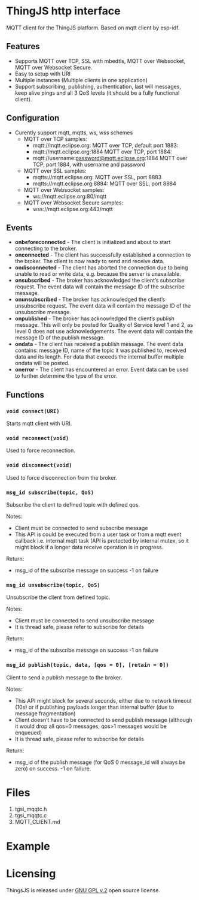 # ThingJS http interface

MQTT client for the ThingJS platform.
Based on mqtt client by esp-idf.

## Features

- Supports MQTT over TCP, SSL with mbedtls, MQTT over Websocket, MQTT over Websocket Secure.
- Easy to setup with URI
- Multiple instances (Multiple clients in one application)
- Support subscribing, publishing, authentication, last will messages, keep alive pings and all 3 QoS levels (it should be a fully functional client).

## Configuration
* Curently support mqtt, mqtts, ws, wss schemes
  * MQTT over TCP samples:
    * mqtt://mqtt.eclipse.org: MQTT over TCP, default port 1883:
    * mqtt://mqtt.eclipse.org:1884 MQTT over TCP, port 1884:
    * mqtt://username:password@mqtt.eclipse.org:1884 MQTT over TCP, port 1884, with username and password 
  * MQTT over SSL samples:
    * mqtts://mqtt.eclipse.org: MQTT over SSL, port 8883
    * mqtts://mqtt.eclipse.org:8884: MQTT over SSL, port 8884
  * MQTT over Websocket samples:
    * ws://mqtt.eclipse.org:80/mqtt
  * MQTT over Websocket Secure samples:
    * wss://mqtt.eclipse.org:443/mqtt
    
## Events
* **onbeforeconnected** - The client is initialized and about to start connecting to the broker.        
* **onconnected** - The client has successfully established a connection to the broker. The client is now ready to send and receive data.
* **ondisconnected** - The client has aborted the connection due to being unable to read or write data, e.g. because the server is unavailable.
* **onsubscribed** - The broker has acknowledged the client’s subscribe request. The event data will contain the message ID of the subscribe message.
* **onunsubscribed** - The broker has acknowledged the client’s unsubscribe request. The event data will contain the message ID of the unsubscribe message.
* **onpublished** - The broker has acknowledged the client’s publish message. This will only be posted for Quality of Service level 1 and 2, as level 0 does not use acknowledgements. The event data will contain the message ID of the publish message.
* **ondata** - The client has received a publish message. The event data contains: message ID, name of the topic it was published to, received data and its length. For data that exceeds the internal buffer multiple ondata will be posted.
* **onerror** -   The client has encountered an error. Event data can be used to further determine the type of the error.

## Functions
### ``void connect(URI)`` 

Starts mqtt client with URI.

### ``void reconnect(void)`` 

Used to force reconnection.

### ``void disconnect(void)`` 

Used to force disconnection from the broker.

### ``msg_id subscribe(topic, QoS)`` 

Subscribe the client to defined topic with defined qos.

Notes:
* Client must be connected to send subscribe message
* This API is could be executed from a user task or from a mqtt event callback i.e. internal mqtt task (API is protected by internal mutex, so it might block if a longer data receive operation is in progress.

Return:
* msg_id of the subscribe message on success -1 on failure

### ``msg_id unsubscribe(topic, QoS)`` 

Unsubscribe the client from defined topic.

Notes:
* Client must be connected to send unsubscribe message
* It is thread safe, please refer to subscribe for details

Return:
* msg_id of the subscribe message on success -1 on failure

### ``msg_id publish(topic, data, [qos = 0], [retain = 0])`` 

Client to send a publish message to the broker.

Notes:
* This API might block for several seconds, either due to network timeout (10s) or if publishing payloads longer than internal buffer (due to message fragmentation)
* Client doesn’t have to be connected to send publish message (although it would drop all qos=0 messages, qos>1 messages would be enqueued)
* It is thread safe, please refer to subscribe for details

Return:
* msg_id of the publish message (for QoS 0 message_id will always be zero) on success. -1 on failure.

# Files
1. tgsi_mqqtc.h
2. tgsi_mqqtc.c
2. MQTT_CLIENT.md

# Example



# Licensing
ThingsJS is released under
[GNU GPL v.2](http://www.gnu.org/licenses/old-licenses/gpl-2.0.html)
open source license.